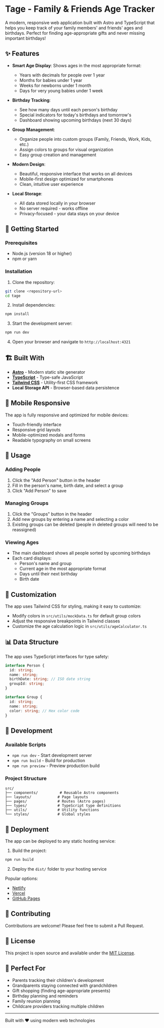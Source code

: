 # Tage - Family & Friends Age Tracker

A modern, responsive web application built with Astro and TypeScript that helps you keep track of your family members' and friends' ages and birthdays. Perfect for finding age-appropriate gifts and never missing important birthdays!

## ✨ Features

- **Smart Age Display**: Shows ages in the most appropriate format:
  - Years with decimals for people over 1 year
  - Months for babies under 1 year
  - Weeks for newborns under 1 month
  - Days for very young babies under 1 week

- **Birthday Tracking**: 
  - See how many days until each person's birthday
  - Special indicators for today's birthdays and tomorrow's
  - Dashboard showing upcoming birthdays (next 30 days)

- **Group Management**: 
  - Organize people into custom groups (Family, Friends, Work, Kids, etc.)
  - Assign colors to groups for visual organization
  - Easy group creation and management

- **Modern Design**: 
  - Beautiful, responsive interface that works on all devices
  - Mobile-first design optimized for smartphones
  - Clean, intuitive user experience

- **Local Storage**: 
  - All data stored locally in your browser
  - No server required - works offline
  - Privacy-focused - your data stays on your device

## 🚀 Getting Started

### Prerequisites

- Node.js (version 18 or higher)
- npm or yarn

### Installation

1. Clone the repository:
```bash
git clone <repository-url>
cd tage
```

2. Install dependencies:
```bash
npm install
```

3. Start the development server:
```bash
npm run dev
```

4. Open your browser and navigate to `http://localhost:4321`

## 🏗️ Built With

- **[Astro](https://astro.build/)** - Modern static site generator
- **[TypeScript](https://www.typescriptlang.org/)** - Type-safe JavaScript
- **[Tailwind CSS](https://tailwindcss.com/)** - Utility-first CSS framework
- **Local Storage API** - Browser-based data persistence

## 📱 Mobile Responsive

The app is fully responsive and optimized for mobile devices:
- Touch-friendly interface
- Responsive grid layouts
- Mobile-optimized modals and forms
- Readable typography on small screens

## 🎯 Usage

### Adding People

1. Click the "Add Person" button in the header
2. Fill in the person's name, birth date, and select a group
3. Click "Add Person" to save

### Managing Groups

1. Click the "Groups" button in the header
2. Add new groups by entering a name and selecting a color
3. Existing groups can be deleted (people in deleted groups will need to be reassigned)

### Viewing Ages

- The main dashboard shows all people sorted by upcoming birthdays
- Each card displays:
  - Person's name and group
  - Current age in the most appropriate format
  - Days until their next birthday
  - Birth date

## 🎨 Customization

The app uses Tailwind CSS for styling, making it easy to customize:
- Modify colors in `src/utils/mockData.ts` for default group colors
- Adjust the responsive breakpoints in Tailwind classes
- Customize the age calculation logic in `src/utils/ageCalculator.ts`

## 📊 Data Structure

The app uses TypeScript interfaces for type safety:

```typescript
interface Person {
  id: string;
  name: string;
  birthDate: string; // ISO date string
  groupId: string;
}

interface Group {
  id: string;
  name: string;
  color: string; // Hex color code
}
```

## 🔧 Development

### Available Scripts

- `npm run dev` - Start development server
- `npm run build` - Build for production
- `npm run preview` - Preview production build

### Project Structure

```
src/
├── components/          # Reusable Astro components
├── layouts/            # Page layouts
├── pages/              # Routes (Astro pages)
├── types/              # TypeScript type definitions
├── utils/              # Utility functions
└── styles/             # Global styles
```

## 🚀 Deployment

The app can be deployed to any static hosting service:

1. Build the project:
```bash
npm run build
```

2. Deploy the `dist/` folder to your hosting service

Popular options:
- [Netlify](https://netlify.com)
- [Vercel](https://vercel.com)
- [GitHub Pages](https://pages.github.com)

## 🤝 Contributing

Contributions are welcome! Please feel free to submit a Pull Request.

## 📝 License

This project is open source and available under the [MIT License](LICENSE).

## 🎁 Perfect For

- Parents tracking their children's development
- Grandparents staying connected with grandchildren
- Gift shopping (finding age-appropriate presents)
- Birthday planning and reminders
- Family reunion planning
- Childcare providers tracking multiple children

---

Built with ❤️ using modern web technologies
